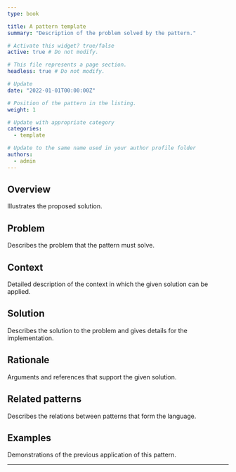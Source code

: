 ```yaml
---
type: book

title: A pattern template
summary: "Description of the problem solved by the pattern."

# Activate this widget? true/false
active: true # Do not modify.

# This file represents a page section.
headless: true # Do not modify.

# Update
date: "2022-01-01T00:00:00Z"

# Position of the pattern in the listing.
weight: 1

# Update with appropriate category
categories:
  - template

# Update to the same name used in your author profile folder
authors:
  - admin
---
```


## Overview

Illustrates the proposed solution.

## Problem

Describes the problem that the pattern must solve.

## Context

Detailed description of the context in which the given solution can be applied.

## Solution

Describes the solution to the problem and gives details for the implementation.

## Rationale

Arguments and references that support the given solution.

## Related patterns

Describes the relations between patterns that form the language.

## Examples

Demonstrations of the previous application of this pattern.

---